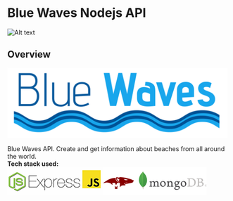 # Blue Waves Nodejs API

![Alt text](https://img.shields.io/badge/version-0.0.1-red?style=for-the-badge&logo=mongodb)

## Overview
<img src="/screenshots/bluewaves.png" alt="drawing" width="500"/>

Blue Waves API. Create and get information about beaches from all around the world.</br>
**Tech stack used:**</br>
![Alt text](/screenshots/teckstack.png "1")
